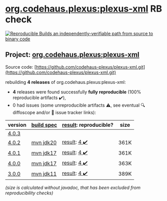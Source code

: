 [org.codehaus.plexus:plexus-xml](https://central.sonatype.com/artifact/org.codehaus.plexus/plexus-xml/versions) RB check
=======

[![Reproducible Builds](https://reproducible-builds.org/images/logos/rb.svg) an independently-verifiable path from source to binary code](https://reproducible-builds.org/)

## Project: [org.codehaus.plexus:plexus-xml](https://central.sonatype.com/artifact/org.codehaus.plexus/plexus-xml/versions)

Source code: [https://github.com/codehaus-plexus/plexus-xml.git](https://github.com/codehaus-plexus/plexus-xml.git)

rebuilding **4 releases** of org.codehaus.plexus:plexus-xml:
- **4** releases were found successfully **fully reproducible** (100% reproducible artifacts :heavy_check_mark:),
- 0 had issues (some unreproducible artifacts :warning:, see eventual :mag: diffoscope and/or :memo: issue tracker links):

| version | [build spec](/BUILDSPEC.md) | [result](https://reproducible-builds.org/docs/jvm/): reproducible? | size |
| -- | --------- | ------ | -- |
| [4.0.3](https://central.sonatype.com/artifact/org.codehaus.plexus/plexus-xml/4.0.3/pom) | | | |
| [4.0.2](https://central.sonatype.com/artifact/org.codehaus.plexus/plexus-xml/4.0.2/pom) | [mvn jdk20](plexus-xml-4.0.2.buildspec) | [result](plexus-xml-4.0.2.buildinfo): [4 :heavy_check_mark: ](plexus-xml-4.0.2.buildcompare) | 361K |
| [4.0.1](https://central.sonatype.com/artifact/org.codehaus.plexus/plexus-xml/4.0.1/pom) | [mvn jdk17](plexus-xml-4.0.1.buildspec) | [result](plexus-xml-4.0.1.buildinfo): [4 :heavy_check_mark: ](plexus-xml-4.0.1.buildcompare) | 361K |
| [4.0.0](https://central.sonatype.com/artifact/org.codehaus.plexus/plexus-xml/4.0.0/pom) | [mvn jdk17](plexus-xml-4.0.0.buildspec) | [result](plexus-xml-4.0.0.buildinfo): [4 :heavy_check_mark: ](plexus-xml-4.0.0.buildcompare) | 363K |
| [3.0.0](https://central.sonatype.com/artifact/org.codehaus.plexus/plexus-xml/3.0.0/pom) | [mvn jdk11](plexus-xml-3.0.0.buildspec) | [result](plexus-xml-3.0.0.buildinfo): [4 :heavy_check_mark: ](plexus-xml-3.0.0.buildcompare) | 389K |

<i>(size is calculated without javadoc, that has been excluded from reproducibility checks)</i>
